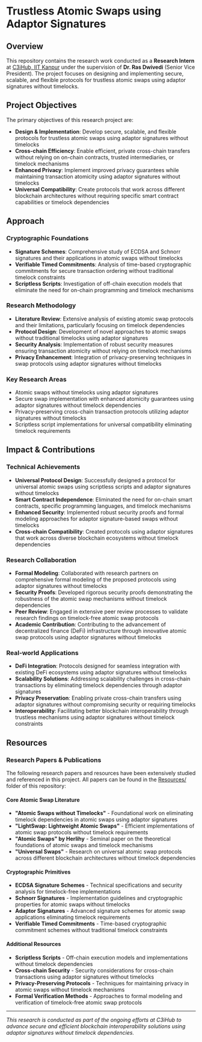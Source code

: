 # Trustless Atomic Swaps using Adaptor Signatures

## Overview
This repository contains the research work conducted as a **Research Intern** at [C3iHub, IIT Kanpur](https://c3ihub.org) under the supervision of **Dr. Ras Dwivedi** (Senior Vice President). The project focuses on designing and implementing secure, scalable, and flexible protocols for trustless atomic swaps using adaptor signatures without timelocks.

## Project Objectives
The primary objectives of this research project are:

- **Design & Implementation**: Develop secure, scalable, and flexible protocols for trustless atomic swaps using adaptor signatures without timelocks
- **Cross-chain Efficiency**: Enable efficient, private cross-chain transfers without relying on on-chain contracts, trusted intermediaries, or timelock mechanisms
- **Enhanced Privacy**: Implement improved privacy guarantees while maintaining transaction atomicity using adaptor signatures without timelocks
- **Universal Compatibility**: Create protocols that work across different blockchain architectures without requiring specific smart contract capabilities or timelock dependencies

## Approach

### Cryptographic Foundations
- **Signature Schemes**: Comprehensive study of ECDSA and Schnorr signatures and their applications in atomic swaps without timelocks
- **Verifiable Timed Commitments**: Analysis of time-based cryptographic commitments for secure transaction ordering without traditional timelock constraints
- **Scriptless Scripts**: Investigation of off-chain execution models that eliminate the need for on-chain programming and timelock mechanisms

### Research Methodology
- **Literature Review**: Extensive analysis of existing atomic swap protocols and their limitations, particularly focusing on timelock dependencies
- **Protocol Design**: Development of novel approaches to atomic swaps without traditional timelocks using adaptor signatures
- **Security Analysis**: Implementation of robust security measures ensuring transaction atomicity without relying on timelock mechanisms
- **Privacy Enhancement**: Integration of privacy-preserving techniques in swap protocols using adaptor signatures without timelocks

### Key Research Areas
- Atomic swaps without timelocks using adaptor signatures
- Secure swap implementation with enhanced atomicity guarantees using adaptor signatures without timelock dependencies
- Privacy-preserving cross-chain transaction protocols utilizing adaptor signatures without timelocks
- Scriptless script implementations for universal compatibility eliminating timelock requirements

## Impact & Contributions

### Technical Achievements
- **Universal Protocol Design**: Successfully designed a protocol for universal atomic swaps using scriptless scripts and adaptor signatures without timelocks
- **Smart Contract Independence**: Eliminated the need for on-chain smart contracts, specific programming languages, and timelock mechanisms
- **Enhanced Security**: Implemented robust security proofs and formal modeling approaches for adaptor signature-based swaps without timelocks
- **Cross-chain Compatibility**: Created protocols using adaptor signatures that work across diverse blockchain ecosystems without timelock dependencies

### Research Collaboration
- **Formal Modeling**: Collaborated with research partners on comprehensive formal modeling of the proposed protocols using adaptor signatures without timelocks
- **Security Proofs**: Developed rigorous security proofs demonstrating the robustness of the atomic swap mechanisms without timelock dependencies
- **Peer Review**: Engaged in extensive peer review processes to validate research findings on timelock-free atomic swap protocols
- **Academic Contribution**: Contributing to the advancement of decentralized finance (DeFi) infrastructure through innovative atomic swap protocols using adaptor signatures without timelocks

### Real-world Applications
- **DeFi Integration**: Protocols designed for seamless integration with existing DeFi ecosystems using adaptor signatures without timelocks
- **Scalability Solutions**: Addressing scalability challenges in cross-chain transactions by eliminating timelock dependencies through adaptor signatures
- **Privacy Preservation**: Enabling private cross-chain transfers using adaptor signatures without compromising security or requiring timelocks
- **Interoperability**: Facilitating better blockchain interoperability through trustless mechanisms using adaptor signatures without timelock constraints

## Resources

### Research Papers & Publications
The following research papers and resources have been extensively studied and referenced in this project. All papers can be found in the [Resources/](https://github.com/AayushKumar26/Research_Intern_C3iHub/tree/main/Resources) folder of this repository:

#### Core Atomic Swap Literature
- **"Atomic Swaps without Timelocks"** - Foundational work on eliminating timelock dependencies in atomic swaps using adaptor signatures
- **"LightSwap: Lightweight Atomic Swaps"** - Efficient implementations of atomic swap protocols without timelock requirements
- **"Atomic Swaps" by Herlihy** - Seminal paper on the theoretical foundations of atomic swaps and timelock mechanisms
- **"Universal Swaps"** - Research on universal atomic swap protocols across different blockchain architectures without timelock dependencies

#### Cryptographic Primitives
- **ECDSA Signature Schemes** - Technical specifications and security analysis for timelock-free implementations
- **Schnorr Signatures** - Implementation guidelines and cryptographic properties for atomic swaps without timelocks
- **Adaptor Signatures** - Advanced signature schemes for atomic swap applications eliminating timelock requirements
- **Verifiable Timed Commitments** - Time-based cryptographic commitment schemes without traditional timelock constraints

#### Additional Resources
- **Scriptless Scripts** - Off-chain execution models and implementations without timelock dependencies
- **Cross-chain Security** - Security considerations for cross-chain transactions using adaptor signatures without timelocks
- **Privacy-Preserving Protocols** - Techniques for maintaining privacy in atomic swaps without timelock mechanisms
- **Formal Verification Methods** - Approaches to formal modeling and verification of timelock-free atomic swap protocols

---

*This research is conducted as part of the ongoing efforts at C3iHub to advance secure and efficient blockchain interoperability solutions using adaptor signatures without timelock dependencies.*
